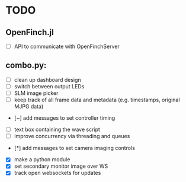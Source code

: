 # TODO

## OpenFinch.jl

- [ ] API to communicate with OpenFinchServer

## combo.py:

- [ ] clean up dashboard design
- [ ] switch between output LEDs
- [ ] SLM image picker
- [ ] keep track of all frame data and metadata (e.g. timestamps, original MJPG data)
- [~] add messages to set controller timing
- [ ] text box containing the wave script
- [ ] improve concurrency via threading and queues

- [*] add messages to set camera imaging controls
- [x] make a python module
- [x] set secondary monitor image over WS
- [x] track open websockets for updates
